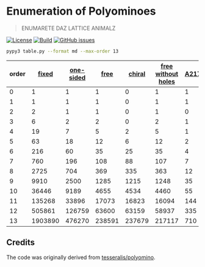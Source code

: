 Enumeration of Polyominoes
==

> ENUMARETE DAZ LATTICE ANIMALZ

[![License](https://img.shields.io/github/license/aureooms-research/polyominoes.svg)](https://raw.githubusercontent.com/aureooms-research/polyominoes/master/LICENSE)
[![Build](https://img.shields.io/travis/aureooms-research/polyominoes/master.svg)](https://travis-ci.org/aureooms-research/polyominoes/branches)
[![GitHub issues](https://img.shields.io/github/issues/aureooms-research/polyominoes.svg)](https://github.com/aureooms-research/polyominoes/issues)

```sh
pypy3 table.py --format md --max-order 13
```

  |                                          order |              [fixed](https://oeis.org/A001168) |          [one-sided](https://oeis.org/A000988) |               [free](https://oeis.org/A000105) |             [chiral](https://oeis.org/A030228) | [free without holes](https://oeis.org/A000104) |            [A217595](https://oeis.org/A217595) |
  | ---------------------------------------------- | ---------------------------------------------- | ---------------------------------------------- | ---------------------------------------------- | ---------------------------------------------- | ---------------------------------------------- | ---------------------------------------------- |
  |                                              0 |                                              1 |                                              1 |                                              1 |                                              0 |                                              1 |                                              1 |
  |                                              1 |                                              1 |                                              1 |                                              1 |                                              0 |                                              1 |                                              1 |
  |                                              2 |                                              2 |                                              1 |                                              1 |                                              0 |                                              1 |                                              0 |
  |                                              3 |                                              6 |                                              2 |                                              2 |                                              0 |                                              2 |                                              1 |
  |                                              4 |                                             19 |                                              7 |                                              5 |                                              2 |                                              5 |                                              1 |
  |                                              5 |                                             63 |                                             18 |                                             12 |                                              6 |                                             12 |                                              2 |
  |                                              6 |                                            216 |                                             60 |                                             35 |                                             25 |                                             35 |                                              4 |
  |                                              7 |                                            760 |                                            196 |                                            108 |                                             88 |                                            107 |                                              7 |
  |                                              8 |                                           2725 |                                            704 |                                            369 |                                            335 |                                            363 |                                             12 |
  |                                              9 |                                           9910 |                                           2500 |                                           1285 |                                           1215 |                                           1248 |                                             35 |
  |                                             10 |                                          36446 |                                           9189 |                                           4655 |                                           4534 |                                           4460 |                                             55 |
  |                                             11 |                                         135268 |                                          33896 |                                          17073 |                                          16823 |                                          16094 |                                            144 |
  |                                             12 |                                         505861 |                                         126759 |                                          63600 |                                          63159 |                                          58937 |                                            335 |
  |                                             13 |                                        1903890 |                                         476270 |                                         238591 |                                         237679 |                                         217117 |                                            710 |


## Credits

The code was originally derived from
[tesseralis/polyomino](https://github.com/tesseralis/polyomino).
